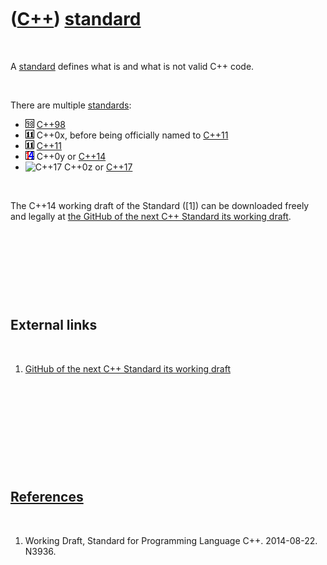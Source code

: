 
 

 

 

 

 

([C++](Cpp.md)) [standard](CppStandard.md)
============================================

 

A [standard](CppStandard.md) defines what is and what is not valid C++
code.

 

There are multiple [standards](CppStandard.md):

-   ![C++98](PicCpp98.png) [C++98](Cpp98.md)
-   ![C++0x](PicCpp11.png) C++0x, before being officially named to
    [C++11](Cpp11.md)
-   ![C++11](PicCpp11.png) [C++11](Cpp11.md)
-   ![C++14](PicCpp14.png) C++0y or [C++14](Cpp14.md)
-   ![C++17](PicCpp17.png) C++0z or [C++17](Cpp17.md)

 

The C++14 working draft of the Standard (\[1\]) can be downloaded freely
and legally at [the GitHub of the next C++ Standard its working
draft](https://github.com/cplusplus/draft).

 

 

 

 

External links
--------------

 

1.  [GitHub of the next C++ Standard its working
    draft](https://github.com/cplusplus/draft)

 

 

 

 

 

[References](CppReferences.md)
-------------------------------

 

1.  Working Draft, Standard for Programming Language C++.
    2014-08-22. N3936.

 

 

 

 

 

 

